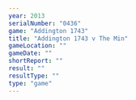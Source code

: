 ```yaml
---
year: 2013
serialNumber: "0436" 
game: "Addington 1743"
title: "Addington 1743 v The Min"
gameLocation: ""
gameDate: ""
shortReport: ""
result: ""
resultType: ""
type: "game"
---
```

